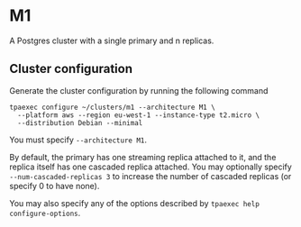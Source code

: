 M1
==

A Postgres cluster with a single primary and n replicas.

Cluster configuration
---------------------

Generate the cluster configuration by running the following command

```
tpaexec configure ~/clusters/m1 --architecture M1 \
  --platform aws --region eu-west-1 --instance-type t2.micro \
  --distribution Debian --minimal
```

You must specify ``--architecture M1``.

By default, the primary has one streaming replica attached to it, and
the replica itself has one cascaded replica attached. You may optionally
specify ``--num-cascaded-replicas 3`` to increase the number of cascaded
replicas (or specify 0 to have none).

You may also specify any of the options described by
``tpaexec help configure-options``.
